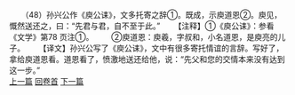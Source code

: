 　　（48）孙兴公作《庾公诔》，文多托寄之辞①。既成，示庾道恩②。庾见，慨然送还之，曰：“先君与君，自不至于此。”
　　【注释】①《庾公诔》：参看《文学》第78 页注①。
　　②庾道恩：庾羲，字叔和，小名道恩，是庾亮的儿子。
　　【译文】孙兴公写了《庾公诔》，文中有很多寄托情谊的言辞。写好了，拿给庾道恩看。道恩看了，愤激地送还给他，说：“先父和您的交情本来没有达到这一步。”
<br>[上一篇](05_47) [回卷首](05_00) [下一篇](05_49)
